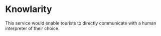Knowlarity
==========

 This service would enable tourists to directly communicate with a human interpreter of their choice.
